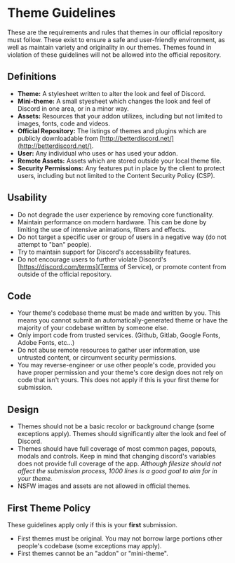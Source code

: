 # Theme Guidelines
These are the requirements and rules that themes in our official repository must follow. These exist to ensure a safe and user-friendly environment, as well as maintain variety and originality in our themes. Themes found in violation of these guidelines will not be allowed into the official repository.

## Definitions
- **Theme:** A stylesheet written to alter the look and feel of Discord.
- **Mini-theme:** A small styesheet which changes the look and feel of Discord in one area, or in a minor way.
- **Assets:** Resources that your addon utilizes, including but not limited to images, fonts, code and videos.
- **Official Repository:** The listings of themes and plugins which are publicly downloadable from [http://betterdiscord.net/](http://betterdiscord.net/).
- **User:** Any individual who uses or has used your addon.
- **Remote Assets:** Assets which are stored outside your local theme file.
- **Security Permissions:** Any features put in place by the client to protect users, including but not limited to the Content Security Policy (CSP).

## Usability
- Do not degrade the user experience by removing core functionality.
- Maintain performance on modern hardware. This can be done by limiting the use of intensive animations, filters and effects.
- Do not target a specific user or group of users in a negative way (do not attempt to "ban" people).
- Try to maintain support for Discord's accessability features.
- Do not encourage users to further violate Discord's [https://discord.com/terms](Terms of Service), or promote content from outside of the official repository.

## Code
- Your theme's codebase theme must be made and written by you. This means you cannot submit an automatically-generated theme or have the majority of your codebase written by someone else.
- Only import code from trusted services. (Github, Gitlab, Google Fonts, Adobe Fonts, etc...)
- Do not abuse remote resources to gather user information, use untrusted content, or circumvent security permissions.
- You may reverse-engineer or use other people's code, provided you have proper permission and your theme's core design does not rely on code that isn't yours. This does not apply if this is your first theme for submission.

## Design
- Themes should not be a basic recolor or background change (some exceptions apply). Themes should significantly alter the look and feel of Discord.
- Themes should have full coverage of most common pages, popouts, modals and controls. Keep in mind that changing discord's variables does not provide full coverage of the app.
*Although filesize should not affect the submission process, 1000 lines is a good goal to aim for in your theme.*
- NSFW images and assets are not allowed in official themes.

## First Theme Policy
These guidelines apply only if this is your **first** submission.
- First themes must be original. You may not borrow large portions other people's codebase (some exceptions may apply).
- First themes cannot be an "addon" or "mini-theme".
